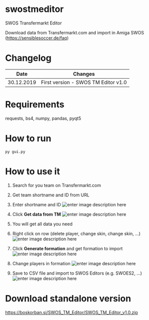 
# swostmeditor
SWOS Transfermarkt Editor

Download data from Transfermarkt.com and import in Amiga SWOS (https://sensiblesoccer.de/faq)

# Changelog
| Date | Changes |
|--|--|
| 30.12.2019 | First version - SWOS TM Editor v1.0 |


# Requirements
requests,
bs4,
numpy,
pandas,
pyqt5


# How to run
    py gui.py

# How to use it
1. Search for you team on Transfermarkt.com 

2.  Get team shortname and ID from URL

3. Enter shortname and ID
![enter image description here](https://i.ibb.co/pPBRywk/python-QPXv-Ly-I5-W6.png)

4. Click **Get data from TM**
![enter image description here](https://i.ibb.co/FH1708G/python-Zt-JNGd-Dwfr.png)

5. You will get all data you need

6. Right click on row (delete player, change skin, change skin, ...)
![enter image description here](https://i.ibb.co/Xzn1rjH/python-0oy-Gpc26-Bo.png)

7. Click **Generate formation** and get formation to import
![enter image description here](https://i.ibb.co/tZ5sfYW/python-GNY9h-Hwxa-I.png)

8. Change players in formation
![enter image description here](https://i.ibb.co/F0dBnmB/python-Qkp2-L7hbmq.png)

9. Save to CSV file and import to SWOS Editors (e.g. SWOES2, ...)
![enter image description here](https://i.ibb.co/02Zg3px/python-07a9vbrvp-M.png) 

# Download standalone version
https://boskorban.si/SWOS_TM_Editor/SWOS_TM_Editor_v1.0.zip
